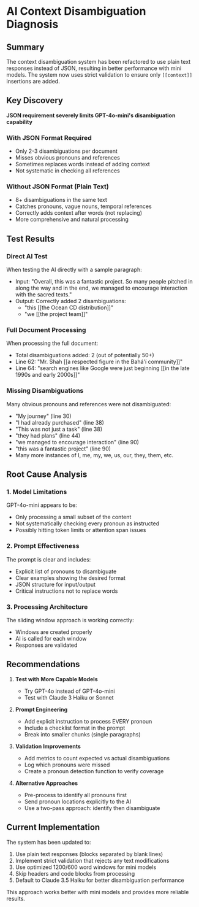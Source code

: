 # AI Context Disambiguation Diagnosis

## Summary

The context disambiguation system has been refactored to use plain text responses instead of JSON, resulting in better performance with mini models. The system now uses strict validation to ensure only `[[context]]` insertions are added.

## Key Discovery

**JSON requirement severely limits GPT-4o-mini's disambiguation capability**

### With JSON Format Required

- Only 2-3 disambiguations per document
- Misses obvious pronouns and references
- Sometimes replaces words instead of adding context
- Not systematic in checking all references

### Without JSON Format (Plain Text)

- 8+ disambiguations in the same text
- Catches pronouns, vague nouns, temporal references
- Correctly adds context after words (not replacing)
- More comprehensive and natural processing

## Test Results

### Direct AI Test

When testing the AI directly with a sample paragraph:

- Input: "Overall, this was a fantastic project. So many people pitched in along the way and in the end, we managed to encourage interaction with the sacred texts."
- Output: Correctly added 2 disambiguations:
  - "this [[the Ocean CD distribution]]"
  - "we [[the project team]]"

### Full Document Processing

When processing the full document:

- Total disambiguations added: 2 (out of potentially 50+)
- Line 62: "Mr. Shah [[a respected figure in the Bahá'í community]]"
- Line 64: "search engines like Google were just beginning [[in the late 1990s and early 2000s]]"

### Missing Disambiguations

Many obvious pronouns and references were not disambiguated:

- "My journey" (line 30)
- "I had already purchased" (line 38)
- "This was not just a task" (line 38)
- "they had plans" (line 44)
- "we managed to encourage interaction" (line 90)
- "this was a fantastic project" (line 90)
- Many more instances of I, me, my, we, us, our, they, them, etc.

## Root Cause Analysis

### 1. Model Limitations

GPT-4o-mini appears to be:

- Only processing a small subset of the content
- Not systematically checking every pronoun as instructed
- Possibly hitting token limits or attention span issues

### 2. Prompt Effectiveness

The prompt is clear and includes:

- Explicit list of pronouns to disambiguate
- Clear examples showing the desired format
- JSON structure for input/output
- Critical instructions not to replace words

### 3. Processing Architecture

The sliding window approach is working correctly:

- Windows are created properly
- AI is called for each window
- Responses are validated

## Recommendations

1. **Test with More Capable Models**
   - Try GPT-4o instead of GPT-4o-mini
   - Test with Claude 3 Haiku or Sonnet
2. **Prompt Engineering**
   - Add explicit instruction to process EVERY pronoun
   - Include a checklist format in the prompt
   - Break into smaller chunks (single paragraphs)

3. **Validation Improvements**
   - Add metrics to count expected vs actual disambiguations
   - Log which pronouns were missed
   - Create a pronoun detection function to verify coverage

4. **Alternative Approaches**
   - Pre-process to identify all pronouns first
   - Send pronoun locations explicitly to the AI
   - Use a two-pass approach: identify then disambiguate

## Current Implementation

The system has been updated to:

1. Use plain text responses (blocks separated by blank lines)
2. Implement strict validation that rejects any text modifications
3. Use optimized 1200/600 word windows for mini models
4. Skip headers and code blocks from processing
5. Default to Claude 3.5 Haiku for better disambiguation performance

This approach works better with mini models and provides more reliable results.
